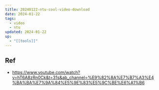 ```yaml
---
title: 20240122-ntu-cool-video-download
date: 2024-01-22
tags:
  - video
  - ntu
updated: 2024-01-22
up:
  - "[[tools]]"
---
```


## Ref
- https://www.youtube.com/watch?v=hT6A8zRn0Ck&t=31s&ab_channel=%E9%82%8A%E7%B7%A3%E4%BA%BA%E7%9A%84%E5%9E%83%E5%9C%BE%E6%A1%B6
